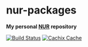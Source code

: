 nur-packages
============

**My personal [NUR](https://github.com/nix-community/NUR) repository**

[![Build
Status](https://travis-ci.com/sehqlr/nur-packages.svg?branch=master)](https://travis-ci.com/sehqlr/nur-packages)
[![Cachix
Cache](https://img.shields.io/badge/cachix-sehqlr-blue.svg)](https://sehqlr.cachix.org)
